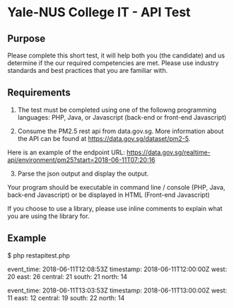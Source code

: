 Yale-NUS College IT - API Test
==============================

## Purpose

Please complete this short test, it will help both you (the candidate) and us determine if the our required competencies are met. Please use industry standards and best practices that you are familiar with. 

## Requirements

1. The test must be completed using one of the followng programming languages: PHP, Java, or Javascript (back-end or front-end Javascript)

2. Consume the PM2.5 rest api from data.gov.sg. More information about the API can be found at https://data.gov.sg/dataset/pm2-5.

Here is an example of the endpoint URL: https://data.gov.sg/realtime-api/environment/pm25?start=2018-06-11T07:20:16

3. Parse the json output and display the output.

Your program should be executable in command line / console (PHP, Java, back-end Javascript) or be displayed in HTML (Front-end Javascript)

If you choose to use a library, please use inline comments to explain what you are using the library for. 

## Example

$ php restapitest.php

event_time: 2018-06-11T12:08:53Z
timestamp: 2018-06-11T12:00:00Z
west: 20
east: 26
central: 21
south: 21
north: 14

event_time: 2018-06-11T13:03:53Z
timestamp: 2018-06-11T13:00:00Z
west: 11
east: 12
central: 19
south: 22
north: 14
